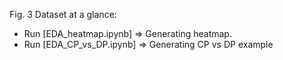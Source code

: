 Fig. 3 Dataset at a glance:

- Run [EDA_heatmap.ipynb] => Generating heatmap. 
- Run [EDA_CP_vs_DP.ipynb] => Generating CP vs DP example
